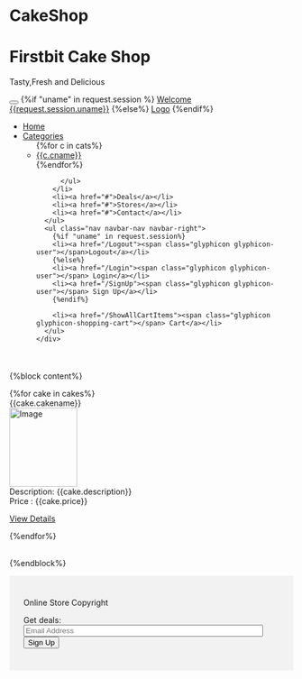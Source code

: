 # CakeShop
<!DOCTYPE html>
<html lang="en">
<head>
  <title>Bootstrap Example</title>
  <meta charset="utf-8">
  <meta name="viewport" content="width=device-width, initial-scale=1">
  <link rel="stylesheet" href="https://maxcdn.bootstrapcdn.com/bootstrap/3.4.1/css/bootstrap.min.css">
  <script src="https://ajax.googleapis.com/ajax/libs/jquery/3.5.1/jquery.min.js"></script>
  <script src="https://maxcdn.bootstrapcdn.com/bootstrap/3.4.1/js/bootstrap.min.js"></script>
  <style>
    /* Remove the navbar's default rounded borders and increase the bottom margin */ 
    .navbar {
      margin-bottom: 50px;
      border-radius: 0;
    }
    
    /* Remove the jumbotron's default bottom margin */ 
     .jumbotron {
      margin-bottom: 0;
    }
   
    /* Add a gray background color and some padding to the footer */
    footer {
      background-color: #f2f2f2;
      padding: 25px;
    }
  </style>
</head>
<body>

<div class="jumbotron">
  <div class="container text-center">
    <h1>Firstbit Cake Shop</h1>      
    <p>Tasty,Fresh and Delicious</p>
  </div>
</div>

<nav class="navbar navbar-inverse">
  <div class="container-fluid">
    <div class="navbar-header">
      <button type="button" class="navbar-toggle" data-toggle="collapse" data-target="#myNavbar">
        <span class="icon-bar"></span>
        <span class="icon-bar"></span>
        <span class="icon-bar"></span>                        
      </button>
      {%if "uname" in request.session %}
      <a class="navbar-brand" href="#">Welcome {{request.session.uname}}</a>
      {%else%}
      <a class="navbar-brand" href="#">Logo</a>
      {%endif%}
    </div>
    <div class="collapse navbar-collapse" id="myNavbar">
      <ul class="nav navbar-nav">
        <li class="active"><a href="/">Home</a></li>
        <li class="dropdown">
          <a class="dropdown-toggle" data-toggle="dropdown" href="#">Categories
          <span class="caret"></span></a>
          <ul class="dropdown-menu">
            {%for c in cats%}
            <li><a href="/ShowCakes/{{c.id}}">{{c.cname}}</a></li>
            {%endfor%}
            
          </ul>
        </li>
        <li><a href="#">Deals</a></li>
        <li><a href="#">Stores</a></li>
        <li><a href="#">Contact</a></li>
      </ul>
      <ul class="nav navbar-nav navbar-right">
        {%if "uname" in request.session%}
        <li><a href="/Logout"><span class="glyphicon glyphicon-user"></span>Logout</a></li>        
        {%else%}
        <li><a href="/Login"><span class="glyphicon glyphicon-user"></span> Login</a></li>
        <li><a href="/SignUp"><span class="glyphicon glyphicon-user"></span> Sign Up</a></li>
        {%endif%}
        
        <li><a href="/ShowAllCartItems"><span class="glyphicon glyphicon-shopping-cart"></span> Cart</a></li>
      </ul>
    </div>
  </div>
</nav>

{%block content%}

<div class="container">  
  <div class="row">    
    {%for cake in cakes%}
    <div class="col-sm-4">      
      <div class="panel panel-primary">
        <div class="panel-heading">{{cake.cakename}}</div>
        <div class="panel-body"><img src="{{cake.imageUrl.url}}" class="img-responsive" style="width:120px;height:140px" alt="Image"></div>
        <div class="panel-footer">Description: {{cake.description}}</div>
        <div class="panel-footer">Price : {{cake.price}} 
          <p><a href="/ViewDetails/{{cake.id}}">View Details</a></p></div>
      </div>      
    </div>
    {%endfor%}  
  </div>
  
</div><br>

{%endblock%}
<footer class="container-fluid text-center">
  <p>Online Store Copyright</p>  
  <form class="form-inline">Get deals:
    <input type="email" class="form-control" size="50" placeholder="Email Address">
    <button type="button" class="btn btn-danger">Sign Up</button>
  </form>
</footer>

</body>
</html>
